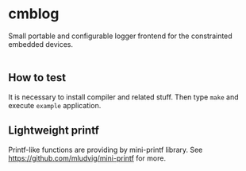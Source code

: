 # cmblog
Small portable and configurable logger frontend for the constrainted embedded devices.<br>
<br>
## How to test
It is necessary to install compiler and related stuff. Then type `make` and execute `example` application.<br>
## Lightweight printf
Printf-like functions are providing by mini-printf library. See https://github.com/mludvig/mini-printf for more.
